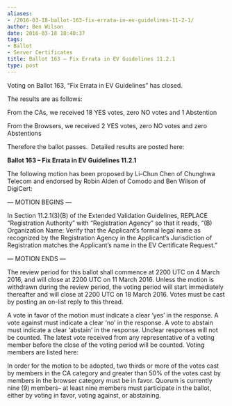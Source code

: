 ```yaml
---
aliases:
- /2016-03-18-ballot-163-fix-errata-in-ev-guidelines-11-2-1/
author: Ben Wilson
date: 2016-03-18 18:40:37
tags:
- Ballot
- Server Certificates
title: Ballot 163 – Fix Errata in EV Guidelines 11.2.1
type: post
---
```


Voting on Ballot 163, “Fix Errata in EV Guidelines” has closed.

The results are as follows:

From the CAs, we received 18 YES votes, zero NO votes and 1 Abstention

From the Browsers, we received 2 YES votes, zero NO votes and zero Abstentions

Therefore the ballot passes.  Detailed results are posted here:

**Ballot 163 – Fix Errata in EV Guidelines 11.2.1**

The following motion has been proposed by Li-Chun Chen of Chunghwa Telecom and endorsed by Robin Alden of Comodo and Ben Wilson of DigiCert:

— MOTION BEGINS —

In Section 11.2.1(3)(B) of the Extended Validation Guidelines, REPLACE “Registration Authority” with “Registration Agency” so that it reads, “(B) Organization Name: Verify that the Applicant’s formal legal name as recognized by the Registration Agency in the Applicant’s Jurisdiction of Registration matches the Applicant’s name in the EV Certificate Request.”

— MOTION ENDS —

The review period for this ballot shall commence at 2200 UTC on 4 March 2016, and will close at 2200 UTC on 11 March 2016. Unless the motion is withdrawn during the review period, the voting period will start immediately thereafter and will close at 2200 UTC on 18 March 2016. Votes must be cast by posting an on-list reply to this thread.

A vote in favor of the motion must indicate a clear ‘yes’ in the response. A vote against must indicate a clear ‘no’ in the response. A vote to abstain must indicate a clear ‘abstain’ in the response. Unclear responses will not be counted. The latest vote received from any representative of a voting member before the close of the voting period will be counted. Voting members are listed here:

In order for the motion to be adopted, two thirds or more of the votes cast by members in the CA category and greater than 50% of the votes cast by members in the browser category must be in favor. Quorum is currently nine (9) members– at least nine members must participate in the ballot, either by voting in favor, voting against, or abstaining.